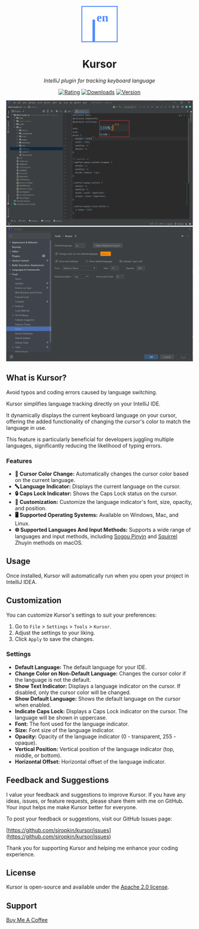 <div align="center">

![Kursor Logo](readme/logo.svg)

# Kursor

*IntelliJ plugin for tracking keyboard language*

[![Rating](https://img.shields.io/jetbrains/plugin/r/stars/22072?style=flat-square)](https://plugins.jetbrains.com/plugin/22072-kursor)
[![Downloads](https://img.shields.io/jetbrains/plugin/d/22072-kursor.svg?style=flat-square)](https://plugins.jetbrains.com/plugin/22072-kursor)
[![Version](https://img.shields.io/jetbrains/plugin/v/22072-kursor.svg?style=flat-square)](https://plugins.jetbrains.com/plugin/22072-kursor)

![Kursor Demo](readme/demo.png) 
![Settings Screenshot](readme/settings.png)
</div>

<!-- Plugin description -->
## What is Kursor?
Avoid typos and coding errors caused by language switching. 

Kursor simplifies language tracking directly on your IntelliJ IDE.

It dynamically displays the current keyboard language on your cursor, offering the added functionality of changing the cursor's color to match the language in use.

This feature is particularly beneficial for developers juggling multiple languages, significantly reducing the likelihood of typing errors.

### Features
- **🎨 Cursor Color Change:** Automatically changes the cursor color based on the current language.
- **🔤 Language Indicator:** Displays the current language on the cursor.
- **🔒 Caps Lock Indicator:** Shows the Caps Lock status on the cursor.
- **🔧 Customization:** Customize the language indicator's font, size, opacity, and position.
- **🖥️ Supported Operating Systems:** Available on Windows, Mac, and Linux.
- **🌐 Supported Languages And Input Methods:** Supports a wide range of languages and input methods, including [Sogou Pinyin](https://pinyin.sogou.com/mac) and [Squirrel](https://rime.im) Zhuyin methods on macOS.


## Usage
Once installed, Kursor will automatically run when you open your project in IntelliJ IDEA.


## Customization
You can customize Kursor's settings to suit your preferences:

1. Go to `File` > `Settings` > `Tools` > `Kursor`.
2. Adjust the settings to your liking.
3. Click `Apply` to save the changes.

### Settings
- **Default Language:** The default language for your IDE.
- **Change Color on Non-Default Language:** Changes the cursor color if the language is not the default.
- **Show Text Indicator:** Displays a language indicator on the cursor. If disabled, only the cursor color will be changed.
- **Show Default Language:** Shows the default language on the cursor when enabled.
- **Indicate Caps Lock:** Displays a Caps Lock indicator on the cursor. The language will be shown in uppercase.
- **Font:** The font used for the language indicator.
- **Size:** Font size of the language indicator.
- **Opacity:** Opacity of the language indicator (0 - transparent, 255 - opaque).
- **Vertical Position:** Vertical position of the language indicator (top, middle, or bottom).
- **Horizontal Offset:** Horizontal offset of the language indicator.


## Feedback and Suggestions
I value your feedback and suggestions to improve Kursor. If you have any ideas, issues, or feature requests, please share them with me on GitHub. Your input helps me make Kursor better for everyone.

To post your feedback or suggestions, visit our GitHub Issues page:

[https://github.com/siropkin/kursor/issues](https://github.com/siropkin/kursor/issues)

Thank you for supporting Kursor and helping me enhance your coding experience.


## License
Kursor is open-source and available under the [Apache 2.0 license](https://www.apache.org/licenses/LICENSE-2.0).


## Support
[Buy Me A Coffee](https://www.buymeacoffee.com/ivan.seredkin)
<!-- Plugin description end -->
